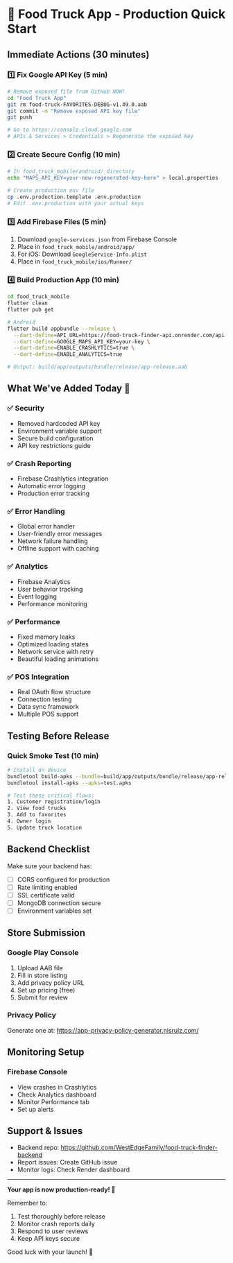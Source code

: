 # 🚀 Food Truck App - Production Quick Start

## Immediate Actions (30 minutes)

### 1️⃣ Fix Google API Key (5 min)
```bash
# Remove exposed file from GitHub NOW!
cd "Food Truck App"
git rm food-truck-FAVORITES-DEBUG-v1.49.0.aab
git commit -m "Remove exposed API key file"
git push

# Go to https://console.cloud.google.com
# APIs & Services > Credentials > Regenerate the exposed key
```

### 2️⃣ Create Secure Config (10 min)
```bash
# In food_truck_mobile/android/ directory
echo "MAPS_API_KEY=your-new-regenerated-key-here" > local.properties

# Create production env file
cp .env.production.template .env.production
# Edit .env.production with your actual keys
```

### 3️⃣ Add Firebase Files (5 min)
1. Download `google-services.json` from Firebase Console
2. Place in `food_truck_mobile/android/app/`
3. For iOS: Download `GoogleService-Info.plist` 
4. Place in `food_truck_mobile/ios/Runner/`

### 4️⃣ Build Production App (10 min)
```bash
cd food_truck_mobile
flutter clean
flutter pub get

# Android
flutter build appbundle --release \
  --dart-define=API_URL=https://food-truck-finder-api.onrender.com/api \
  --dart-define=GOOGLE_MAPS_API_KEY=your-key \
  --dart-define=ENABLE_CRASHLYTICS=true \
  --dart-define=ENABLE_ANALYTICS=true

# Output: build/app/outputs/bundle/release/app-release.aab
```

## What We've Added Today 🎯

### ✅ Security
- Removed hardcoded API key
- Environment variable support
- Secure build configuration
- API key restrictions guide

### ✅ Crash Reporting
- Firebase Crashlytics integration
- Automatic error logging
- Production error tracking

### ✅ Error Handling
- Global error handler
- User-friendly error messages
- Network failure handling
- Offline support with caching

### ✅ Analytics
- Firebase Analytics
- User behavior tracking
- Event logging
- Performance monitoring

### ✅ Performance
- Fixed memory leaks
- Optimized loading states
- Network service with retry
- Beautiful loading animations

### ✅ POS Integration
- Real OAuth flow structure
- Connection testing
- Data sync framework
- Multiple POS support

## Testing Before Release

### Quick Smoke Test (10 min)
```bash
# Install on device
bundletool build-apks --bundle=build/app/outputs/bundle/release/app-release.aab --output=test.apks
bundletool install-apks --apks=test.apks

# Test these critical flows:
1. Customer registration/login
2. View food trucks
3. Add to favorites
4. Owner login
5. Update truck location
```

## Backend Checklist

Make sure your backend has:
- [ ] CORS configured for production
- [ ] Rate limiting enabled
- [ ] SSL certificate valid
- [ ] MongoDB connection secure
- [ ] Environment variables set

## Store Submission

### Google Play Console
1. Upload AAB file
2. Fill in store listing
3. Add privacy policy URL
4. Set up pricing (free)
5. Submit for review

### Privacy Policy
Generate one at: https://app-privacy-policy-generator.nisrulz.com/

## Monitoring Setup

### Firebase Console
- View crashes in Crashlytics
- Check Analytics dashboard
- Monitor Performance tab
- Set up alerts

## Support & Issues

- Backend repo: https://github.com/WestEdgeFamily/food-truck-finder-backend
- Report issues: Create GitHub issue
- Monitor logs: Check Render dashboard

---

**Your app is now production-ready! 🎉**

Remember to:
1. Test thoroughly before release
2. Monitor crash reports daily
3. Respond to user reviews
4. Keep API keys secure

Good luck with your launch! 🚀